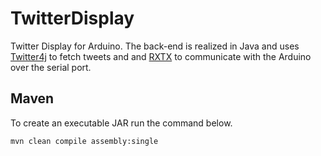 TwitterDisplay
==============

Twitter Display for Arduino. The back-end is realized in Java and uses [Twitter4j](http://twitter4j.org/en/index.html) to fetch tweets and and [RXTX](http://rxtx.qbang.org/wiki/index.php/Main_Page) to communicate with the Arduino over the serial port.

## Maven

To create an executable JAR run the command below.

```
mvn clean compile assembly:single
```